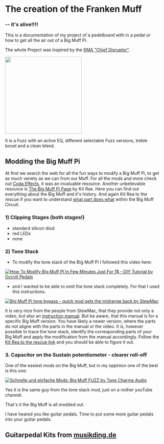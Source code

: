 # The creation of the Franken Muff
  ### -- it's alive!!!!

This is a documentation of my project of a pedelboard with in a pedal or how to get all the air out of a Big Muff Pi.

The whole Project was inspired by the [KMA "Chief Disruptor"](https://kmamachines.com/machines/chief-disruptor/).

<a href="https://kmamachines.com/machines/chief-disruptor/#images" target="blank"><img align="center" src="https://kmamachines.com/wp-content/uploads/2023/11/kma_machines-chief_disruptor-top-gallery-400x516.jpg" height="250" /></a>

It is a Fuzz with an active EQ, different selectable Fuzz versions, treble boost and a clean blend.

## Modding the Big Muff Pi

At first we search the web for all the fun ways to modify a Big Muff Pi, to get as much veriety as we can from our Muff.
For all the mods and more check out [Coda Effects](https://www.coda-effects.com/2015/11/big-muff-mods-and-tweaks.html?m=0), it was an invaluable resource.
Another unbelievable resource is [The Big Muff Pi Page](https://www.bigmuffpage.com/Big_Muff_Pi_versions_schematics_part1.html) by Kit Rae. Here you can find out everything about the Big Muff and it's history.
And again Kit Rea to the rescue if you want to understand [what part does what](https://www.kitrae.net/music/big_muff_guts.html) within the Big Muff Circuit.

### 1) Clipping Stages (both stages!)
 - standard silicon diod
 - red LEDs
 - none

### 2) Tone Stack
 - To modify the tone stack of the Big Muff Pi I followed this video here:

[![How To Modify Big Muff PI In Few Minutes Just For 1$ - DIY Tutorial by Occvlt Pedals](https://img.youtube.com/vi/z02aRTT1YLU/0.jpg)](https://www.youtube.com/watch?v=z02aRTT1YLU)

 - and I wanted to be able to omit the tone stack completely. For that I used this instructions.

[![Big Muff Pi tone bypass - quick mod gets the midrange back by StewMac](https://img.youtube.com/vi/fCx0D6_93Xw/0.jpg)](https://www.youtube.com/watch?v=fCx0D6_93Xw)

It is very nice from the people from StewMac, that they provide not only a video, but also an [instruction manual](https://www.stewmac.com/globalassets/video-and-ideas/online-resources/reference/stewmac-pedal-mod-kit-instructions/nyc-big-muff-tone-pi-stack-bypass-mod-kit-instructions). But be aware, that this manual is for a specific Big Muff version. You have likely a newer version, where the parts do not aligne with the parts in the manual or the video. It is, however possible to trace the tone stack, identify the corresponding parts of your Big Muff and apply the modification from the manual accordingly. Follow the [Kit Rea to the rescue link](https://www.kitrae.net/music/big_muff_guts.html) and you should be able to figure it out.

### 3. Capacitor on the Sustain potentiometer - clearer roll-off 
One of the easiest mods on the Big Muff, but in my oppinion one of the best is this one:

[![Schnelle und einfache Mods: Big Muff FUZZ by Tone Charme Audio](https://img.youtube.com/vi/OzrYFc2938/0.jpg)](https://www.youtube.com/watch?v=OzrYFc2938)

Yes it is the same guy from the tone stack mod, just on a nother youTube channel.

That's it the Big Muff is all modded out.

I have heared you like guitar pedals. Time to put some more guitar pedals into your guitar pedals.

## Guitarpedal Kits from [musikding.de](hhttps://musikding.de/)



